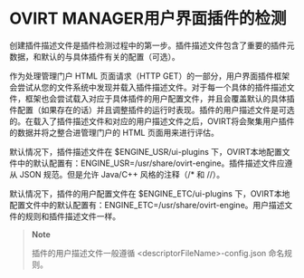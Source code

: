 # OVIRT MANAGER用户界面插件的检测

创建插件描述文件是插件检测过程中的第一步。插件描述文件包含了重要的插件元数据，和默认的与具体插件有关的配置（可选）。

作为处理管理门户 HTML 页面请求（HTTP
GET）的一部分，用户界面插件框架会尝试从您的文件系统中发现并载入插件描述文件。对于每一个具体的插件描述文件，框架也会尝试载入对应于具体插件的用户配置文件，并且会覆盖默认的具体插件配置（如果存在的话）并且调整插件的运行时表现。插件的用户描述文件是可选的。在载入了插件描述文件和对应的用户描述文件之后，OVIRT将会聚集用户插件的数据并将之整合进管理门户的
HTML 页面用来进行评估。

默认情况下，插件描述文件在 \$ENGINE\_USR/ui-plugins
下，OVIRT本地配置文件中的默认配置有：ENGINE\_USR=/usr/share/ovirt-engine。插件描述文件应遵从
JSON 规范。但是允许 Java/C++ 风格的注释（/\* 和 //）。

默认情况下，插件的用户配置文件在 \$ENGINE\_ETC/ui-plugins
下，OVIRT本地配置文件中的默认配置有：ENGINE\_ETC=/usr/share/ovirt-engine。用户描述文件的规则和插件描述文件一样。

> **Note**
>
> 插件的用户描述文件一般遵循 \<descriptorFileName\>-config.json
> 命名规则。
